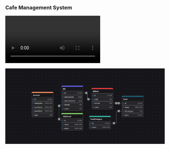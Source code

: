 ### Cafe Management System

<video src="https://github.com/DNAnh01/assets/raw/main/personal/2024-07-28%2001-57-09.mov" width="" height="" autoplay controls></video>

<img src="db_schema.png" width="" height=""/>
